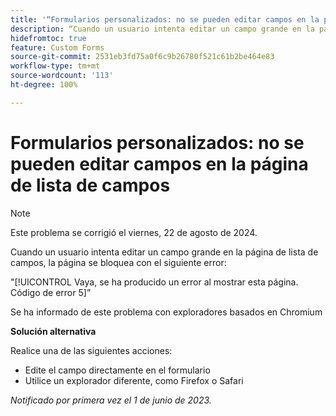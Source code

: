 ```yaml
---
title: '“Formularios personalizados: no se pueden editar campos en la página de lista de campos”'
description: “Cuando un usuario intenta editar un campo grande en la página de lista de campos, la página se bloquea con un error. Hay una solución disponible”.
hidefromtoc: true
feature: Custom Forms
source-git-commit: 2531eb3fd75a0f6c9b26780f521c61b2be464e83
workflow-type: tm+mt
source-wordcount: '113'
ht-degree: 100%

---
```



# Formularios personalizados: no se pueden editar campos en la página de lista de campos

>[!NOTE]
>
>Este problema se corrigió el viernes, 22 de agosto de 2024.

Cuando un usuario intenta editar un campo grande en la página de lista de campos, la página se bloquea con el siguiente error:

&quot;[!UICONTROL Vaya, se ha producido un error al mostrar esta página. Código de error 5]”

Se ha informado de este problema con exploradores basados en Chromium

**Solución alternativa**

Realice una de las siguientes acciones:

* Edite el campo directamente en el formulario
* Utilice un explorador diferente, como Firefox o Safari

_Notificado por primera vez el 1 de junio de 2023._
